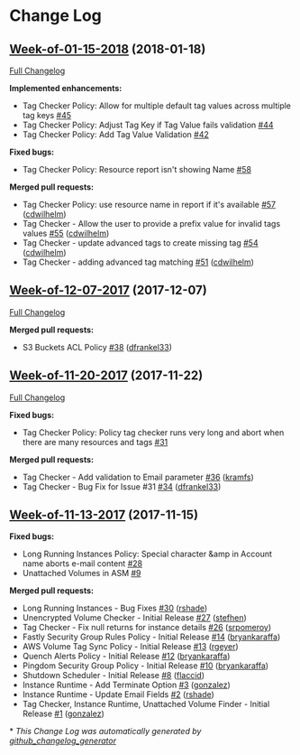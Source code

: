 # Change Log

## [Week-of-01-15-2018](https://github.com/rightscale/policies/tree/Week-of-01-15-2018) (2018-01-18)
[Full Changelog](https://github.com/rightscale/policies/compare/Week-of-12-07-2017...Week-of-01-15-2018)

**Implemented enhancements:**

- Tag Checker Policy: Allow for multiple default tag values across multiple tag keys [\#45](https://github.com/rightscale/policies/issues/45)
- Tag Checker Policy: Adjust Tag Key if Tag Value fails validation [\#44](https://github.com/rightscale/policies/issues/44)
- Tag Checker Policy: Add Tag Value Validation [\#42](https://github.com/rightscale/policies/issues/42)

**Fixed bugs:**

- Tag Checker Policy: Resource report isn't showing Name [\#58](https://github.com/rightscale/policies/issues/58)

**Merged pull requests:**

- Tag Checker Policy: use resource name in report if it's available [\#57](https://github.com/rightscale/policies/pull/57) ([cdwilhelm](https://github.com/cdwilhelm))
- Tag Checker - Allow the user to provide a prefix value for invalid tags values [\#55](https://github.com/rightscale/policies/pull/55) ([cdwilhelm](https://github.com/cdwilhelm))
- Tag Checker - update advanced tags to create missing tag [\#54](https://github.com/rightscale/policies/pull/54) ([cdwilhelm](https://github.com/cdwilhelm))
- Tag Checker - adding advanced tag matching [\#51](https://github.com/rightscale/policies/pull/51) ([cdwilhelm](https://github.com/cdwilhelm))

## [Week-of-12-07-2017](https://github.com/rightscale/policies/tree/Week-of-12-07-2017) (2017-12-07)
[Full Changelog](https://github.com/rightscale/policies/compare/Week-of-11-20-2017...Week-of-12-07-2017)

**Merged pull requests:**

- S3 Buckets ACL Policy [\#38](https://github.com/rightscale/policies/pull/38) ([dfrankel33](https://github.com/dfrankel33))

## [Week-of-11-20-2017](https://github.com/rightscale/policies/tree/Week-of-11-20-2017) (2017-11-22)
[Full Changelog](https://github.com/rightscale/policies/compare/Week-of-11-13-2017...Week-of-11-20-2017)

**Fixed bugs:**

- Tag Checker Policy: Policy tag checker runs very long and abort when there are many resources and tags [\#31](https://github.com/rightscale/policies/issues/31)

**Merged pull requests:**

- Tag Checker - Add validation to Email parameter  [\#36](https://github.com/rightscale/policies/pull/36) ([kramfs](https://github.com/kramfs))
- Tag Checker - Bug Fix for Issue \#31  [\#34](https://github.com/rightscale/policies/pull/34) ([dfrankel33](https://github.com/dfrankel33))

## [Week-of-11-13-2017](https://github.com/rightscale/policies/tree/Week-of-11-13-2017) (2017-11-15)
**Fixed bugs:**

- Long Running Instances Policy: Special character &amp in Account name aborts e-mail content [\#28](https://github.com/rightscale/policies/issues/28)
- Unattached Volumes in ASM [\#9](https://github.com/rightscale/policies/issues/9)

**Merged pull requests:**

- Long Running Instances - Bug Fixes [\#30](https://github.com/rightscale/policies/pull/30) ([rshade](https://github.com/rshade))
- Unencrypted Volume Checker - Initial Release [\#27](https://github.com/rightscale/policies/pull/27) ([stefhen](https://github.com/stefhen))
- Tag Checker - Fix null returns for instance details [\#26](https://github.com/rightscale/policies/pull/26) ([srpomeroy](https://github.com/srpomeroy))
- Fastly Security Group Rules Policy - Initial Release [\#14](https://github.com/rightscale/policies/pull/14) ([bryankaraffa](https://github.com/bryankaraffa))
- AWS Volume Tag Sync Policy - Initial Release [\#13](https://github.com/rightscale/policies/pull/13) ([rgeyer](https://github.com/rgeyer))
- Quench Alerts Policy - Initial Release [\#12](https://github.com/rightscale/policies/pull/12) ([bryankaraffa](https://github.com/bryankaraffa))
- Pingdom Security Group Policy - Initial Release [\#10](https://github.com/rightscale/policies/pull/10) ([bryankaraffa](https://github.com/bryankaraffa))
- Shutdown Scheduler - Initial Release [\#8](https://github.com/rightscale/policies/pull/8) ([flaccid](https://github.com/flaccid))
- Instance Runtime - Add Terminate Option [\#3](https://github.com/rightscale/policies/pull/3) ([gonzalez](https://github.com/gonzalez))
- Instance Runtime - Update Email Fields [\#2](https://github.com/rightscale/policies/pull/2) ([rshade](https://github.com/rshade))
- Tag Checker, Instance Runtime, Unattached Volume Finder - Initial Release [\#1](https://github.com/rightscale/policies/pull/1) ([gonzalez](https://github.com/gonzalez))



\* *This Change Log was automatically generated by [github_changelog_generator](https://github.com/skywinder/Github-Changelog-Generator)*